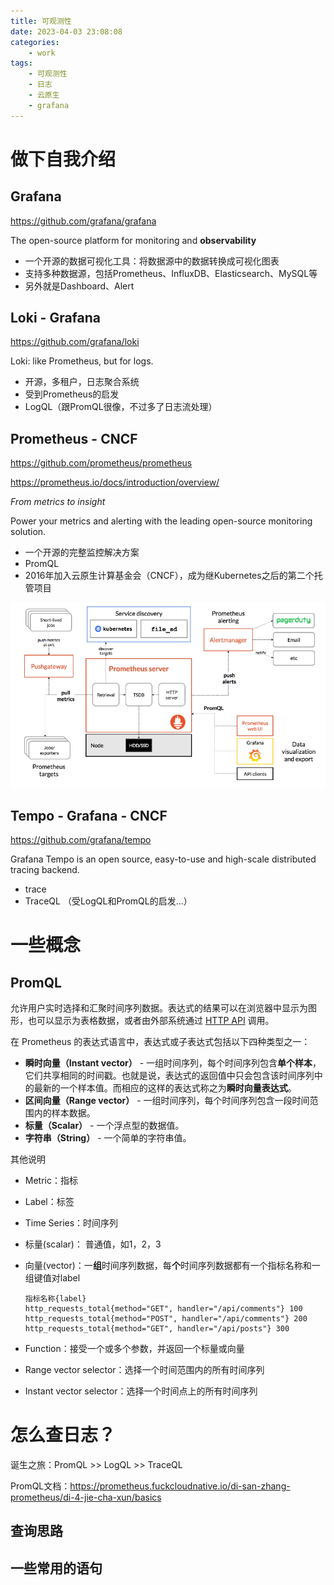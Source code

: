 ```yaml
---
title: 可观测性
date: 2023-04-03 23:08:08
categories:
    - work
tags: 
    - 可观测性
    - 日志
    - 云原生
    - grafana
---
```

# 做下自我介绍

## Grafana

https://github.com/grafana/grafana

The open-source platform for monitoring and **observability**

- 一个开源的数据可视化工具：将数据源中的数据转换成可视化图表
- 支持多种数据源，包括Prometheus、InfluxDB、Elasticsearch、MySQL等
- 另外就是Dashboard、Alert

## Loki - Grafana

https://github.com/grafana/loki

Loki: like Prometheus, but for logs.

- 开源，多租户，日志聚合系统
- 受到Prometheus的启发
- LogQL（跟PromQL很像，不过多了日志流处理）



## Prometheus - CNCF

https://github.com/prometheus/prometheus

https://prometheus.io/docs/introduction/overview/

*From metrics to insight*

Power your metrics and alerting with the leading
open-source monitoring solution.

- 一个开源的完整监控解决方案
- PromQL
- 2016年加入云原生计算基金会（CNCF），成为继Kubernetes之后的第二个托管项目

![image-20230401092123696](https://raw.githubusercontent.com/czp1623-g/PicBed/pic/imgimage-20230401092123696.png)



## Tempo - Grafana - CNCF

https://github.com/grafana/tempo

Grafana Tempo is an open source, easy-to-use and high-scale distributed tracing backend. 

- trace
- TraceQL （受LogQL和PromQL的启发...）



# 一些概念

## PromQL

允许用户实时选择和汇聚时间序列数据。表达式的结果可以在浏览器中显示为图形，也可以显示为表格数据，或者由外部系统通过 [HTTP API](https://prometheus.io/docs/prometheus/latest/querying/api/) 调用。

在 Prometheus 的表达式语言中，表达式或子表达式包括以下四种类型之一：

- **瞬时向量（Instant vector）** - 一组时间序列，每个时间序列包含**单个样本**，它们共享相同的时间戳。也就是说，表达式的返回值中只会包含该时间序列中的最新的一个样本值。而相应的这样的表达式称之为**瞬时向量表达式**。
- **区间向量（Range vector）** - 一组时间序列，每个时间序列包含一段时间范围内的样本数据。
- **标量（Scalar）** - 一个浮点型的数据值。
- **字符串（String）** - 一个简单的字符串值。

其他说明

- Metric：指标

- Label：标签

- Time Series：时间序列

- 标量(scalar)： 普通值，如1，2，3

- 向量(vector)：一**组**时间序列数据，每**个**时间序列数据都有一个指标名称和一组键值对label

    ```LogQL
    指标名称{label}
    http_requests_total{method="GET", handler="/api/comments"} 100
    http_requests_total{method="POST", handler="/api/comments"} 200
    http_requests_total{method="GET", handler="/api/posts"} 300
    ```

- Function：接受一个或多个参数，并返回一个标量或向量

- Range vector selector：选择一个时间范围内的所有时间序列

- Instant vector selector：选择一个时间点上的所有时间序列

# 怎么查日志？

诞生之旅：PromQL >> LogQL >> TraceQL

PromQL文档：https://prometheus.fuckcloudnative.io/di-san-zhang-prometheus/di-4-jie-cha-xun/basics

## 查询思路







## 一些常用的语句

